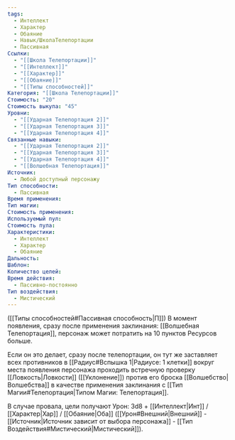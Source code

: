 ```yaml
---
tags:
  - Интеллект
  - Характер
  - Обаяние
  - Навык/ШколаТелепортации
  - Пассивная
Ссылки:
  - "[[Школа Телепортации]]"
  - "[[Интеллект]]"
  - "[[Характер]]"
  - "[[Обаяние]]"
  - "[[Типы способностей]]"
Категория: "[[Школа Телепортации]]"
Стоимость: "20"
Стоимость выкупа: "45"
Уровни:
  - "[[Ударная Телепортация 2]]"
  - "[[Ударная Телепортация 3]]"
  - "[[Ударная Телепортация 4]]"
Связанные навыки:
  - "[[Ударная Телепортация 2]]"
  - "[[Ударная Телепортация 3]]"
  - "[[Ударная Телепортация 4]]"
  - "[[Волшебная Телепортация]]"
Источник:
  - Любой доступный персонажу
Тип способности:
  - Пассивная
Время применения: 
Тип магии: 
Стоимость применения: 
Используемый пул: 
Стоимость пула: 
Характеристики:
  - Интеллект
  - Характер
  - Обаяние
Дальность: 
Шаблон: 
Количество целей: 
Время действия:
  - Пассивно-постоянно
Тип воздействия:
  - Мистический
---
```

([[Типы способностей#Пассивная способность|П]]) В момент появления, сразу после применения заклинания: [[Волшебная Телепортация]], персонаж может потратить на 10 пунктов Ресурсов больше. 

Если он это делает, сразу после телепортации, он тут же заставляет всех противников в [[Радиус#Вспышка 1|Радиусе: 1 клетки]] вокруг места появления персонажа проходить встречную проверку [[Ловкость|Ловкости]] ([[Уклонение]]) против его броска [[Волшебство|Волшебства]] в качестве применения заклинания с [[Тип Магии#Телепортация|Типом Магии: Телепортация]].

В случае провала, цели получают Урон: 3d8 + [[Интеллект|Инт]] / [[Характер|Хар]] / [[Обаяние|Оба]] ([[Урон#Внешний|Внешний]] - [[Источник|Источник зависит от выбора персонажа]] - [[Тип Воздействия#Мистический|Мистический]]).